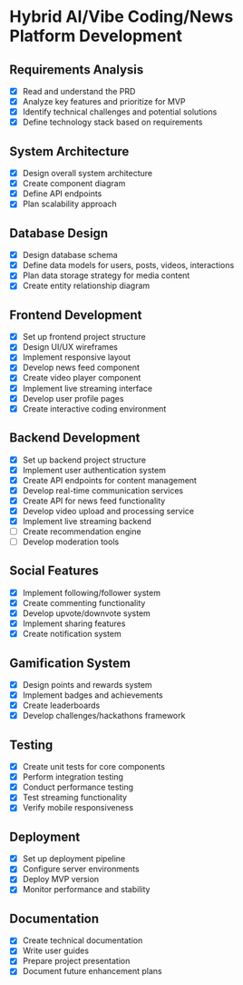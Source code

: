 # Hybrid AI/Vibe Coding/News Platform Development

## Requirements Analysis
- [x] Read and understand the PRD
- [x] Analyze key features and prioritize for MVP
- [x] Identify technical challenges and potential solutions
- [x] Define technology stack based on requirements

## System Architecture
- [x] Design overall system architecture
- [x] Create component diagram
- [x] Define API endpoints
- [x] Plan scalability approach

## Database Design
- [x] Design database schema
- [x] Define data models for users, posts, videos, interactions
- [x] Plan data storage strategy for media content
- [x] Create entity relationship diagram

## Frontend Development
- [x] Set up frontend project structure
- [x] Design UI/UX wireframes
- [x] Implement responsive layout
- [x] Develop news feed component
- [x] Create video player component
- [x] Implement live streaming interface
- [x] Develop user profile pages
- [x] Create interactive coding environment

## Backend Development
- [x] Set up backend project structure
- [x] Implement user authentication system
- [x] Create API endpoints for content management
- [x] Develop real-time communication services
- [x] Create API for news feed functionality
- [x] Develop video upload and processing service
- [x] Implement live streaming backend
- [ ] Create recommendation engine
- [ ] Develop moderation tools

## Social Features
- [x] Implement following/follower system
- [x] Create commenting functionality
- [x] Develop upvote/downvote system
- [x] Implement sharing features
- [x] Create notification system

## Gamification System
- [x] Design points and rewards system
- [x] Implement badges and achievements
- [x] Create leaderboards
- [x] Develop challenges/hackathons framework

## Testing
- [x] Create unit tests for core components
- [x] Perform integration testing
- [x] Conduct performance testing
- [x] Test streaming functionality
- [x] Verify mobile responsiveness

## Deployment
- [x] Set up deployment pipeline
- [x] Configure server environments
- [x] Deploy MVP version
- [x] Monitor performance and stability

## Documentation
- [x] Create technical documentation
- [x] Write user guides
- [x] Prepare project presentation
- [x] Document future enhancement plans
